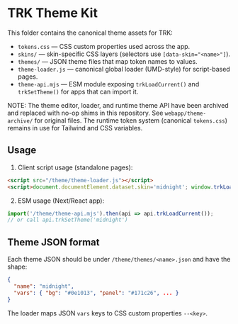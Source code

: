 TRK Theme Kit
================

This folder contains the canonical theme assets for TRK:

- `tokens.css` — CSS custom properties used across the app.
- `skins/` — skin-specific CSS layers (selectors use `[data-skin="<name>"]`).
- `themes/` — JSON theme files that map token names to values.
- `theme-loader.js` — canonical global loader (UMD-style) for script-based pages.
- `theme-api.mjs` — ESM module exposing `trkLoadCurrent()` and `trkSetTheme()` for apps that can import it.

NOTE: The theme editor, loader, and runtime theme API have been archived and replaced with no-op shims in this repository. See `webapp/theme-archive/` for original files. The runtime token system (canonical `tokens.css`) remains in use for Tailwind and CSS variables.

Usage
-----

1. Client script usage (standalone pages):

```html
<script src="/theme/theme-loader.js"></script>
<script>document.documentElement.dataset.skin='midnight'; window.trkLoadCurrent();</script>
```

2. ESM usage (Next/React app):

```js
import('/theme/theme-api.mjs').then(api => api.trkLoadCurrent());
// or call api.trkSetTheme('midnight')
```

Theme JSON format
-----------------

Each theme JSON should be under `/theme/themes/<name>.json` and have the shape:

```json
{
  "name": "midnight",
  "vars": { "bg": "#0e1013", "panel": "#171c26", ... }
}
```

The loader maps JSON `vars` keys to CSS custom properties `--<key>`.
